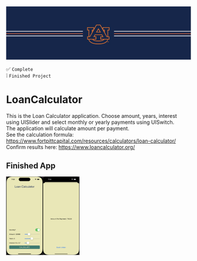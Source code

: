 ![alt text](https://github.com/ajariwala1/LoanCalculator_Completed/blob/main/Docs/banner_au.png?raw=true)


:white_check_mark: `Complete` <br/>
:grey_exclamation: `Finished Project`

# LoanCalculator

This is the Loan Calculator application.
Choose amount, years, interest using UISlider and select monthly or yearly payments using UISwitch. <br/>
The application will calculate amount per payment. <br/> 
See the calculation formula: https://www.fortpittcapital.com/resources/calculators/loan-calculator/ <br/>
Confirm results here: https://www.loancalculator.org/

## Finished App

<img src="https://github.com/ajariwala1/LoanCalculator_Completed/blob/main/Docs/loancalculator_demo.png?raw=true" width="200">
